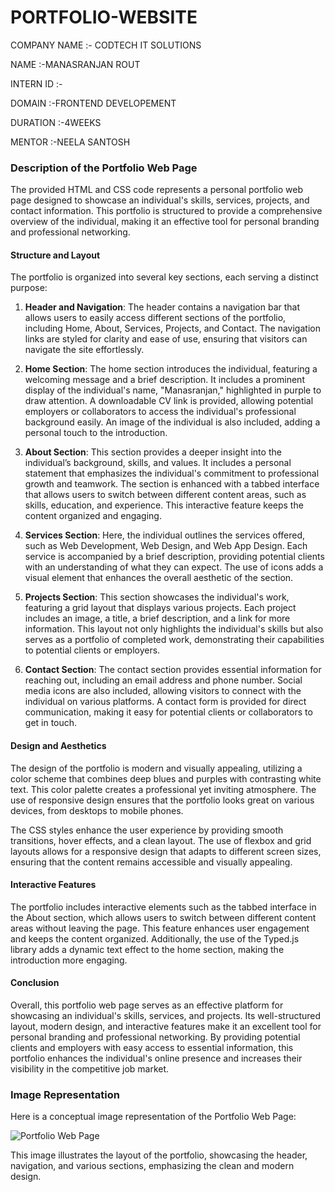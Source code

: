# PORTFOLIO-WEBSITE

COMPANY NAME :- CODTECH IT SOLUTIONS

NAME :-MANASRANJAN ROUT

INTERN ID :-

DOMAIN :-FRONTEND DEVELOPEMENT

DURATION :-4WEEKS

MENTOR :-NEELA SANTOSH

### Description of the Portfolio Web Page

The provided HTML and CSS code represents a personal portfolio web page designed to showcase an individual's skills, services, projects, and contact information. This portfolio is structured to provide a comprehensive overview of the individual, making it an effective tool for personal branding and professional networking.

#### Structure and Layout

The portfolio is organized into several key sections, each serving a distinct purpose:

1. **Header and Navigation**: The header contains a navigation bar that allows users to easily access different sections of the portfolio, including Home, About, Services, Projects, and Contact. The navigation links are styled for clarity and ease of use, ensuring that visitors can navigate the site effortlessly.

2. **Home Section**: The home section introduces the individual, featuring a welcoming message and a brief description. It includes a prominent display of the individual's name, "Manasranjan," highlighted in purple to draw attention. A downloadable CV link is provided, allowing potential employers or collaborators to access the individual's professional background easily. An image of the individual is also included, adding a personal touch to the introduction.

3. **About Section**: This section provides a deeper insight into the individual’s background, skills, and values. It includes a personal statement that emphasizes the individual's commitment to professional growth and teamwork. The section is enhanced with a tabbed interface that allows users to switch between different content areas, such as skills, education, and experience. This interactive feature keeps the content organized and engaging.

4. **Services Section**: Here, the individual outlines the services offered, such as Web Development, Web Design, and Web App Design. Each service is accompanied by a brief description, providing potential clients with an understanding of what they can expect. The use of icons adds a visual element that enhances the overall aesthetic of the section.

5. **Projects Section**: This section showcases the individual's work, featuring a grid layout that displays various projects. Each project includes an image, a title, a brief description, and a link for more information. This layout not only highlights the individual's skills but also serves as a portfolio of completed work, demonstrating their capabilities to potential clients or employers.

6. **Contact Section**: The contact section provides essential information for reaching out, including an email address and phone number. Social media icons are also included, allowing visitors to connect with the individual on various platforms. A contact form is provided for direct communication, making it easy for potential clients or collaborators to get in touch.

#### Design and Aesthetics

The design of the portfolio is modern and visually appealing, utilizing a color scheme that combines deep blues and purples with contrasting white text. This color palette creates a professional yet inviting atmosphere. The use of responsive design ensures that the portfolio looks great on various devices, from desktops to mobile phones.

The CSS styles enhance the user experience by providing smooth transitions, hover effects, and a clean layout. The use of flexbox and grid layouts allows for a responsive design that adapts to different screen sizes, ensuring that the content remains accessible and visually appealing.

#### Interactive Features

The portfolio includes interactive elements such as the tabbed interface in the About section, which allows users to switch between different content areas without leaving the page. This feature enhances user engagement and keeps the content organized. Additionally, the use of the Typed.js library adds a dynamic text effect to the home section, making the introduction more engaging.

#### Conclusion

Overall, this portfolio web page serves as an effective platform for showcasing an individual's skills, services, and projects. Its well-structured layout, modern design, and interactive features make it an excellent tool for personal branding and professional networking. By providing potential clients and employers with easy access to essential information, this portfolio enhances the individual's online presence and increases their visibility in the competitive job market.

### Image Representation

Here is a conceptual image representation of the Portfolio Web Page:

![Portfolio Web Page](https://via.placeholder.com/800x400.png?text=Portfolio+Web+Page)

This image illustrates the layout of the portfolio, showcasing the header, navigation, and various sections, emphasizing the clean and modern design.
